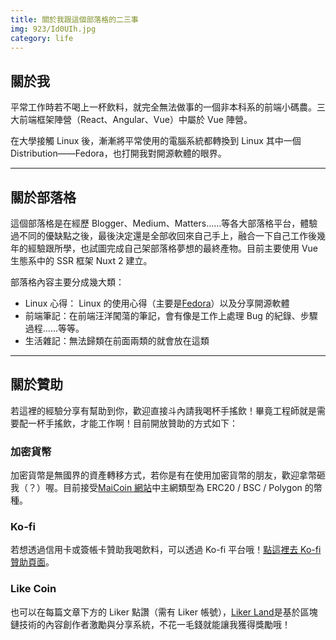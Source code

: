 ```yaml
---
title: 關於我跟這個部落格的二三事
img: 923/Id0UIh.jpg
category: life
---
```


## 關於我

平常工作時若不喝上一杯飲料，就完全無法做事的一個非本科系的前端小碼農。三大前端框架陣營（React、Angular、Vue）中屬於 Vue 陣營。

在大學接觸 Linux 後，漸漸將平常使用的電腦系統都轉換到 Linux 其中一個 Distribution——Fedora，也打開我對開源軟體的眼界。

<!--more-->

---

## 關於部落格

這個部落格是在經歷 Blogger、Medium、Matters……等各大部落格平台，體驗過不同的優缺點之後，最後決定還是全部收回來自己手上，融合一下自己工作後幾年的經驗跟所學，也試圖完成自己架部落格夢想的最終產物。目前主要使用 Vue 生態系中的 SSR 框架 Nuxt 2 建立。

部落格內容主要分成幾大類：

- Linux 心得： Linux 的使用心得（主要是[Fedora](https://getfedora.org/)）以及分享開源軟體
- 前端筆記：在前端汪洋闖蕩的筆記，會有像是工作上處理 Bug 的紀錄、步驟過程……等等。
- 生活雜記：無法歸類在前面兩類的就會放在這類

---

## 關於贊助

若這裡的經驗分享有幫助到你，歡迎直接斗內請我喝杯手搖飲！畢竟工程師就是需要配一杯手搖飲，才能工作啊！目前開放贊助的方式如下：

### 加密貨幣

加密貨幣是無國界的資產轉移方式，若你是有在使用加密貨幣的朋友，歡迎拿幣砸我（？）喔。目前接受[MaiCoin 網站](https://www.maicoin.com/docs/fees-limits/transfers)中主網類型為 ERC20 / BSC / Polygon 的幣種。

<global-donations-crypto></global-donations-crypto>

### Ko-fi

若想透過信用卡或簽帳卡贊助我喝飲料，可以透過 Ko-fi 平台哦！[點這裡去 Ko-fi 贊助頁面](https://ko-fi.com/chaoschaoshuang)。

### Like Coin

也可以在每篇文章下方的 Liker 點讚（需有 Liker 帳號），[Liker Land](https://docs.like.co/v/zh/user-guide/liker-id/register)是基於區塊鏈技術的內容創作者激勵與分享系統，不花一毛錢就能讓我獲得獎勵哦！
